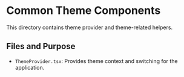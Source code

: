 # Common Theme Components

This directory contains theme provider and theme-related helpers.

## Files and Purpose

- `ThemeProvider.tsx`: Provides theme context and switching for the application.
